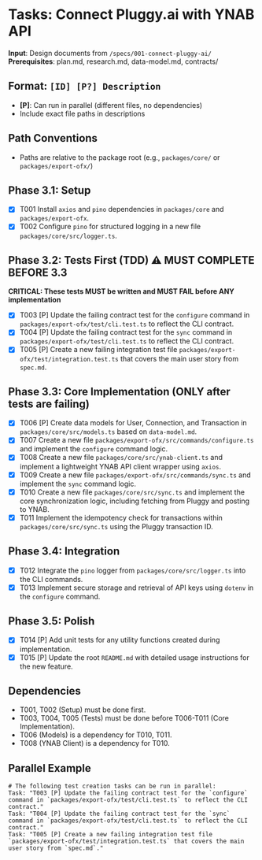 # Tasks: Connect Pluggy.ai with YNAB API

**Input**: Design documents from `/specs/001-connect-pluggy-ai/`
**Prerequisites**: plan.md, research.md, data-model.md, contracts/

## Format: `[ID] [P?] Description`
- **[P]**: Can run in parallel (different files, no dependencies)
- Include exact file paths in descriptions

## Path Conventions
- Paths are relative to the package root (e.g., `packages/core/` or `packages/export-ofx/`)

## Phase 3.1: Setup
- [x] T001 Install `axios` and `pino` dependencies in `packages/core` and `packages/export-ofx`.
- [x] T002 Configure `pino` for structured logging in a new file `packages/core/src/logger.ts`.

## Phase 3.2: Tests First (TDD) ⚠️ MUST COMPLETE BEFORE 3.3
**CRITICAL: These tests MUST be written and MUST FAIL before ANY implementation**
- [x] T003 [P] Update the failing contract test for the `configure` command in `packages/export-ofx/test/cli.test.ts` to reflect the CLI contract.
- [x] T004 [P] Update the failing contract test for the `sync` command in `packages/export-ofx/test/cli.test.ts` to reflect the CLI contract.
- [x] T005 [P] Create a new failing integration test file `packages/export-ofx/test/integration.test.ts` that covers the main user story from `spec.md`.

## Phase 3.3: Core Implementation (ONLY after tests are failing)
- [x] T006 [P] Create data models for User, Connection, and Transaction in `packages/core/src/models.ts` based on `data-model.md`.
- [x] T007 Create a new file `packages/export-ofx/src/commands/configure.ts` and implement the `configure` command logic.
- [x] T008 Create a new file `packages/core/src/ynab-client.ts` and implement a lightweight YNAB API client wrapper using `axios`.
- [x] T009 Create a new file `packages/export-ofx/src/commands/sync.ts` and implement the `sync` command logic.
- [x] T010 Create a new file `packages/core/src/sync.ts` and implement the core synchronization logic, including fetching from Pluggy and posting to YNAB.
- [x] T011 Implement the idempotency check for transactions within `packages/core/src/sync.ts` using the Pluggy transaction ID.

## Phase 3.4: Integration
- [x] T012 Integrate the `pino` logger from `packages/core/src/logger.ts` into the CLI commands.
- [x] T013 Implement secure storage and retrieval of API keys using `dotenv` in the `configure` command.

## Phase 3.5: Polish
- [x] T014 [P] Add unit tests for any utility functions created during implementation.
- [x] T015 [P] Update the root `README.md` with detailed usage instructions for the new feature.

## Dependencies
- T001, T002 (Setup) must be done first.
- T003, T004, T005 (Tests) must be done before T006-T011 (Core Implementation).
- T006 (Models) is a dependency for T010, T011.
- T008 (YNAB Client) is a dependency for T010.

## Parallel Example
```
# The following test creation tasks can be run in parallel:
Task: "T003 [P] Update the failing contract test for the `configure` command in `packages/export-ofx/test/cli.test.ts` to reflect the CLI contract."
Task: "T004 [P] Update the failing contract test for the `sync` command in `packages/export-ofx/test/cli.test.ts` to reflect the CLI contract."
Task: "T005 [P] Create a new failing integration test file `packages/export-ofx/test/integration.test.ts` that covers the main user story from `spec.md`."
```
